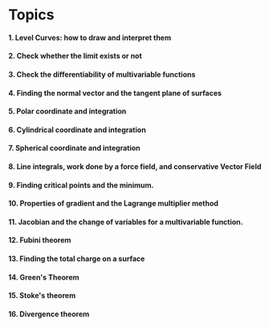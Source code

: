 # Topics

#### 1. Level Curves: how to draw and interpret them
#### 2. Check whether the limit exists or not
#### 3. Check the differentiability of multivariable functions
#### 4. Finding the normal vector and the tangent plane of surfaces
#### 5. Polar coordinate and integration
#### 6. Cylindrical coordinate and integration
#### 7. Spherical coordinate and integration
#### 8. Line integrals, work done by a force field, and conservative Vector Field
#### 9. Finding critical points and the minimum.
#### 10. Properties of gradient and the Lagrange multiplier method
#### 11. Jacobian and the change of variables for a multivariable function.
#### 12. Fubini theorem
#### 13. Finding the total charge on a surface
#### 14. Green's Theorem
#### 15. Stoke's theorem
#### 16. Divergence theorem
